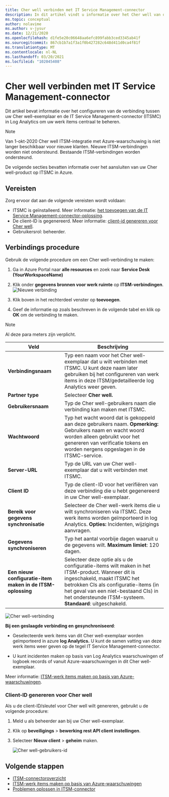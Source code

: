 ```yaml
---
title: Cher well verbinden met IT Service Management-connector
description: In dit artikel vindt u informatie over het Cher well van de IT Service Management-connector (ITSMC) in Azure Monitor om de ITSM-werk items centraal te controleren en te beheren.
ms.topic: conceptual
author: nolavime
ms.author: v-jysur
ms.date: 12/21/2020
ms.openlocfilehash: d1fe5e20c06648aa6efc899fabb3ced3345ab41f
ms.sourcegitcommit: 867cb1b7a1f3a1f0b427282c648d411d0ca4f81f
ms.translationtype: MT
ms.contentlocale: nl-NL
ms.lasthandoff: 03/20/2021
ms.locfileid: "102045408"
---
```

# <a name="connect-cherwell-with-it-service-management-connector"></a>Cher well verbinden met IT Service Management-connector

Dit artikel bevat informatie over het configureren van de verbinding tussen uw Cher well-exemplaar en de IT Service Management-connector (ITSMC) in Log Analytics om uw werk items centraal te beheren.

> [!NOTE]
> Van 1-okt-2020 Cher well ITSM-integratie met Azure-waarschuwing is niet langer beschikbaar voor nieuwe klanten. Nieuwe ITSM-verbindingen worden niet ondersteund.
> Bestaande ITSM-verbindingen worden ondersteund.

De volgende secties bevatten informatie over het aansluiten van uw Cher well-product op ITSMC in Azure.

## <a name="prerequisites"></a>Vereisten

Zorg ervoor dat aan de volgende vereisten wordt voldaan:

- ITSMC is geïnstalleerd. Meer informatie: [het toevoegen van de IT Service Management-connector-oplossing](./itsmc-definition.md#add-it-service-management-connector).
- De client-ID is gegenereerd. Meer informatie: [client-id genereren voor Cher well](#generate-client-id-for-cherwell).
- Gebruikersrol: beheerder.

## <a name="connection-procedure"></a>Verbindings procedure

Gebruik de volgende procedure om een Cher well-verbinding te maken:

1. Ga in Azure Portal naar **alle resources** en zoek naar **Service Desk (YourWorkspaceName)**

2. Klik onder **gegevens bronnen voor werk ruimte** op **ITSM-verbindingen**.
    ![Nieuwe verbinding](/media/itsmc-overview/add-new-itsm-connection.png)

3. Klik boven in het rechterdeel venster op **toevoegen**.

4. Geef de informatie op zoals beschreven in de volgende tabel en klik op **OK** om de verbinding te maken.

> [!NOTE]
> Al deze para meters zijn verplicht.

| **Veld** | **Beschrijving** |
| --- | --- |
| **Verbindingsnaam**   | Typ een naam voor het Cher well-exemplaar dat u wilt verbinden met ITSMC.  U kunt deze naam later gebruiken bij het configureren van werk items in deze ITSM/gedetailleerde log Analytics weer geven. |
| **Partner type**   | Selecteer **Cher well.** |
| **Gebruikersnaam**   | Typ de Cher well-gebruikers naam die verbinding kan maken met ITSMC. |
| **Wachtwoord**   | Typ het wacht woord dat is gekoppeld aan deze gebruikers naam. **Opmerking:** Gebruikers naam en wacht woord worden alleen gebruikt voor het genereren van verificatie tokens en worden nergens opgeslagen in de ITSMC-service.|
| **Server-URL**   | Typ de URL van uw Cher well-exemplaar dat u wilt verbinden met ITSMC. |
| **Client ID**   | Typ de client-ID voor het verifiëren van deze verbinding die u hebt gegenereerd in uw Cher well-exemplaar.   |
| **Bereik voor gegevens synchronisatie**   | Selecteer de Cher well-werk items die u wilt synchroniseren via ITSMC.  Deze werk items worden geïmporteerd in log Analytics.   **Opties:**  Incidenten, wijzigings aanvragen. |
| **Gegevens synchroniseren** | Typ het aantal voorbije dagen waaruit u de gegevens wilt. **Maximum limiet**: 120 dagen. |
| **Een nieuw configuratie-item maken in de ITSM-oplossing** | Selecteer deze optie als u de configuratie-items wilt maken in het ITSM-product. Wanneer dit is ingeschakeld, maakt ITSMC het betrokken CIs als configuratie-items (in het geval van een niet-bestaand CIs) in het ondersteunde ITSM-systeem. **Standaard**: uitgeschakeld. |

![Cher well-verbinding](media/itsmc-connections-cherwell/itsm-connections-cherwell-latest.png)

**Bij een geslaagde verbinding en gesynchroniseerd**:

- Geselecteerde werk items van dit Cher well-exemplaar worden geïmporteerd in azure **log Analytics.** U kunt de samen vatting van deze werk items weer geven op de tegel IT Service Management-connector.

- U kunt incidenten maken op basis van Log Analytics waarschuwingen of logboek records of vanuit Azure-waarschuwingen in dit Cher well-exemplaar.

Meer informatie: [ITSM-werk items maken op basis van Azure-waarschuwingen](./itsmc-definition.md#create-itsm-work-items-from-azure-alerts).

### <a name="generate-client-id-for-cherwell"></a>Client-ID genereren voor Cher well

Als u de client-ID/sleutel voor Cher well wilt genereren, gebruikt u de volgende procedure:

1. Meld u als beheerder aan bij uw Cher well-exemplaar.
2. Klik op **beveiligings**  >  **bewerking rest API client instellingen**.
3. Selecteer **Nieuw client**  >  **geheim** maken.

    ![Cher well-gebruikers-id](media/itsmc-connections-cherwell/itsmc-cherwell-client-id.png)

## <a name="next-steps"></a>Volgende stappen

* [ITSM-connectoroverzicht](itsmc-overview.md)
* [ITSM-werk items maken op basis van Azure-waarschuwingen](./itsmc-definition.md#create-itsm-work-items-from-azure-alerts)
* [Problemen oplossen in ITSM-connector](./itsmc-resync-servicenow.md)